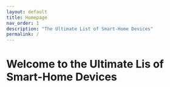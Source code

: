 ```yaml
---
layout: default
title: Homepage
nav_order: 1
description: "The Ultimate List of Smart-Home Devices"
permalink: /
---
```


# Welcome to the Ultimate Lis of Smart-Home Devices

